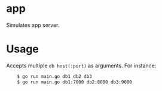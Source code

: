 # app
Simulates app server.

# Usage

Accepts multiple `db host(:port)` as arguments. For instance:

```sh
    $ go run main.go db1 db2 db3
    $ go run main.go db1:7000 db2:8000 db3:9000
```  